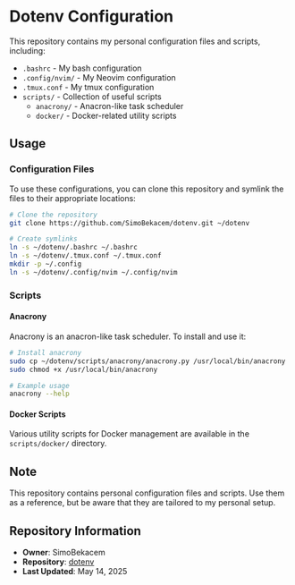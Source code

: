 # Dotenv Configuration

This repository contains my personal configuration files and scripts, including:

- `.bashrc` - My bash configuration
- `.config/nvim/` - My Neovim configuration
- `.tmux.conf` - My tmux configuration
- `scripts/` - Collection of useful scripts
  - `anacrony/` - Anacron-like task scheduler
  - `docker/` - Docker-related utility scripts

## Usage

### Configuration Files

To use these configurations, you can clone this repository and symlink the files to their appropriate locations:

```bash
# Clone the repository
git clone https://github.com/SimoBekacem/dotenv.git ~/dotenv

# Create symlinks
ln -s ~/dotenv/.bashrc ~/.bashrc
ln -s ~/dotenv/.tmux.conf ~/.tmux.conf
mkdir -p ~/.config
ln -s ~/dotenv/.config/nvim ~/.config/nvim
```

### Scripts

#### Anacrony

Anacrony is an anacron-like task scheduler. To install and use it:

```bash
# Install anacrony
sudo cp ~/dotenv/scripts/anacrony/anacrony.py /usr/local/bin/anacrony
sudo chmod +x /usr/local/bin/anacrony

# Example usage
anacrony --help
```

#### Docker Scripts

Various utility scripts for Docker management are available in the `scripts/docker/` directory.

## Note

This repository contains personal configuration files and scripts. Use them as a reference, but be aware that they are tailored to my personal setup.

## Repository Information

- **Owner**: SimoBekacem
- **Repository**: [dotenv](https://github.com/SimoBekacem/dotenv)
- **Last Updated**: May 14, 2025
